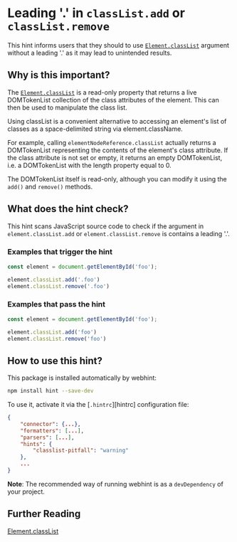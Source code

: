 # Leading '.' in `classList.add` or `classList.remove`

This hint informs users that they should to use
[`Element.classList`][classList] argument without a leading '.' as it
may lead to unintended results.

## Why is this important?

The [`Element.classList`][classList] is a read-only property that returns
a live DOMTokenList collection of the class attributes of the element.
This can then be used to manipulate the class list.

Using classList is a convenient alternative to accessing an element's list
of classes as a space-delimited string via element.className.

For example, calling `elementNodeReference.classList` actually returns
a DOMTokenList representing the contents of the element's class attribute.
If the class attribute is not set or empty, it returns an empty
DOMTokenList, i.e. a DOMTokenList with the length property equal to 0.

The DOMTokenList itself is read-only, although you can modify it using the
`add()` and `remove()` methods.

## What does the hint check?

This hint scans JavaScript source code to check if the argument in
`element.classList.add` or `element.classList.remove` is contains a
leading '.'.

### Examples that **trigger** the hint

```javascript
const element = document.getElementById('foo');

element.classList.add('.foo')
element.classList.remove('.foo')
```

### Examples that **pass** the hint

```javascript
const element = document.getElementById('foo');

element.classList.add('foo')
element.classList.remove('foo')
```

## How to use this hint?

This package is installed automatically by webhint:

```bash
npm install hint --save-dev
```

To use it, activate it via the [`.hintrc`][hintrc] configuration file:

```json
{
    "connector": {...},
    "formatters": [...],
    "parsers": [...],
    "hints": {
        "classlist-pitfall": "warning"
    },
    ...
}
```

**Note**: The recommended way of running webhint is as a `devDependency` of
your project.

## Further Reading

[Element.classList][classList]

<!-- Link labels: -->

[classList]: https://developer.mozilla.org/en-US/docs/Web/API/Element/classList
